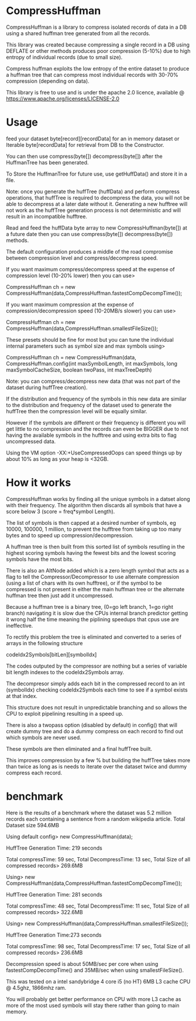 # CompressHuffman
CompressHuffman is a library to compress isolated records of data in a DB using a shared huffman tree generated from all the records.

 This library was created because compressing a single record in a DB using DEFLATE or other methods produces poor compression (5-10%) due to high entropy of individual records (due to small size). 
 
 Compress huffman exploits the low entropy of the entire dataset to produce a huffman tree that can compress most individual records with 30-70% compression (depending on data). 

This library is free to use and is under the apache 2.0 licence, available @ https://www.apache.org/licenses/LICENSE-2.0

# Usage

feed your dataset byte[record][recordData] for an in memory dataset or Iterable byte[recordData] for retrieval from DB to the Constructor.

You can then use compress(byte[]) decompress(byte[])  after the HuffmanTree has been generated.

To Store the HuffmanTree for future use,  use getHuffData() and store it in a file.

Note: once you generate the huffTree (huffData) and perform compress operations, that huffTree is required to decompress the data, you will not be able to decompress at a later date without it. Generating a new hufftree will not
work as the huffTree generation process is not deterministic and will result in an incompatible hufftree.

Read and feed the huffData byte array to new CompressHuffman(byte[]) at a future date then you can use  compress(byte[]) decompress(byte[]) methods.

The default configuration produces a middle of the road compromise between compression level and compress/decompress speed.

If you want maximum compress/decompress speed at the expense of compression level (10-20% lower) then you can use>

CompressHuffman ch = new CompressHuffman(data,CompressHuffman.fastestCompDecompTime());

If you want maximum compression at the expense of compression/decompression speed (10-20MB/s slower) you can use>

CompressHuffman ch = new CompressHuffman(data,CompressHuffman.smallestFileSize());

These presets should be fine for most but you can tune the individual internal parameters such as symbol size and max symbols
using>

CompressHuffman ch = new CompressHuffman(data, CompressHuffman.config(int maxSymbolLength, int maxSymbols, long maxSymbolCacheSize, boolean twoPass, int maxTreeDepth)

Note: you can compress/decompress new data (that was not part of the dataset during huffTree creation). 

If the distribution and frequency of the symbols in this new data are similar to the distribution and frequency of the
dataset used to generate the huffTree then the compression level will be equally similar.

However if the symbols are different or their frequency is different you will get little to no compression and the records can even be BIGGER due to not having the available symbols in the hufftree and using extra bits to flag uncompressed data.

Using the VM option -XX:+UseCompressedOops can speed things up by about 10% as long as your heap is <32GB.

# How it works

CompressHuffman works by finding all the unique symbols in a datset along with their frequency.
The algorithm then discards all symbols that have a score below 3 (score = freq*symbol Length). 

The list of symbols is then capped at a desired number of symbols, eg 10000, 100000, 1 million, to prevent the hufftree from taking up too many bytes and to speed up compression/decompression.

A huffman tree is then built from this sorted list of symbols resutling in the highest scoring symbols having the fewest bits and the lowest scoring symbols have the most bits. 

There is also an AltNode added which is a zero length symbol that acts as a flag to tell the Compressor/Decompressor 
to use alternate compression (using a list of chars with its own hufftree), or if the symbol
to be compressed is not present in either the main huffman tree or the alternate huffman tree then just add it uncompressed.

Because a huffman tree is a binary tree, (0=go left branch, 1=go right branch) navigating it is slow due the CPUs internal branch predictor getting it wrong half the time meaning the piplining speedups that cpus use are ineffective.

To rectify this problem the tree is eliminated and converted to a series of arrays in the following structure

 codeIdx2Symbols[bitLen][symbolIdx]
 
 The codes outputed by the compressor are nothing but a series of variable bit length indexes to the codeIdx2Symbols array.
 
 The decompresor simply adds each bit in the compressed record to an int (symbolIdx) checking codeIdx2Symbols each time to see if a symbol  exists at that index.
 
 This structure does not result in unpredictable branching and so allows the CPU to exploit pipelining resulting in a speed up.
 
 There  is also a twopass option (disabled by default) in config() that will create dummy tree and do a dummy compress on each record to find out which symbols are never used.
 
 These symbols are then eliminated and a final huffTree built.
 
 This improves compression by a few % but building the huffTree takes more than twice as long as is needs to iterate over the dataset twice and  dummy compress each record.
 
 # benchmark
 
 Here is the results of a benchmark where the dataset was 5.2 million records each containing a sentence from a random wikipedia article. Total Dataset size 594.6MB

Using default config> new CompressHuffman(data);

HuffTree Generation Time: 219 seconds

Total compressTime: 59 sec, Total DecompressTime: 13 sec, Total Size of all compressed records> 269.6MB

Using> new CompressHuffman(data,CompressHuffman.fastestCompDecompTime());

HuffTree Generation Time: 281 seconds

Total compressTime: 48 sec, Total DecompressTime: 11 sec, Total Size of all compressed records> 322.6MB

Using> new CompressHuffman(data,CompressHuffman.smallestFileSize());

HuffTree Generation Time:273 seconds

Total compressTime: 98 sec, Total DecompressTime: 17 sec, Total Size of all compressed records> 236.6MB

Decompression speed  is about 50MB/sec per core when using fastestCompDecompTime() and 35MB/sec when using smallestFileSize().

This was tested on a intel sandybridge 4 core i5 (no HT) 6MB L3 cache CPU @ 4.5ghz, 1866mhz ram.

You will probably get better performance on CPU with more L3 cache as more of the most used symbols will stay there rather than going to main memory.
